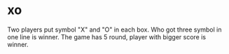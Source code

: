 # xo

Two players put symbol "X" and "O" in each box. Who got three symbol in one line is winner.
The game has 5 round, player with bigger score is winner.
